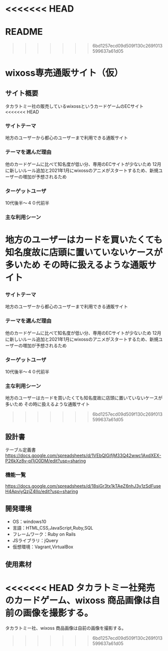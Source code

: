 <<<<<<< HEAD
=======
# README
>>>>>>> 6bd1257ecd09d509f130c269f013599637a61d05
# wixoss専売通販サイト（仮）

## サイト概要
タカラトミー社の販売しているwixossというカードゲームのECサイト
<<<<<<< HEAD
### サイトテーマ
地方のユーザーから都心のユーザーまで利用できる通販サイト
### テーマを選んだ理由
他のカードゲームに比べて知名度が低い分、専用のECサイトが少ないため
12月に新しいルール追加と2021年1月にwixossのアニメがスタートするため、新規ユーザーの増加が予想されるため
### ターゲットユーザ
10代後半～４０代前半
### 主な利用シーン
地方のユーザーはカードを買いたくても知名度故に店頭に置いていないケースが多いため
その時に扱えるような通販サイト
=======

### サイトテーマ
地方のユーザーから都心のユーザーまで利用できる通販サイト

### テーマを選んだ理由
他のカードゲームに比べて知名度が低い分、専用のECサイトが少ないため
12月に新しいルール追加と2021年1月にwixossのアニメがスタートするため、新規ユーザーの増加が予想されるため

### ターゲットユーザ
10代後半～４０代前半

### 主な利用シーン
地方のユーザーはカードを買いたくても知名度故に店頭に置いていないケースが多いため
その時に扱えるような通販サイト

>>>>>>> 6bd1257ecd09d509f130c269f013599637a61d05
## 設計書
テーブル定義書
https://docs.google.com/spreadsheets/d/1VEbQlGifjM33Q42wwc1AxdXEX-P26kXz8v-pI1jO0DM/edit?usp=sharing
### 機能一覧
https://docs.google.com/spreadsheets/d/18siGr3tx1kTAeZ6nhJ3y1zSdFuseH4ApviyQzjZ4IIo/edit?usp=sharing

## 開発環境
- OS：windows10
- 言語：HTML,CSS,JavaScript,Ruby,SQL
- フレームワーク：Ruby on Rails
- JSライブラリ：jQuery
- 仮想環境：Vagrant,VirtualBox

## 使用素材
<<<<<<< HEAD
タカラトミー社発売のカードゲーム、wixoss
商品画像は自前の画像を撮影する。
=======
タカラトミー社、wixoss
商品画像は自前の画像を撮影する。
>>>>>>> 6bd1257ecd09d509f130c269f013599637a61d05
